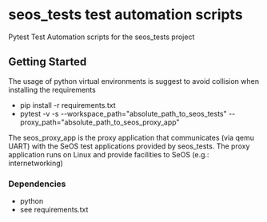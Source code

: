 # seos\_tests test automation scripts

Pytest Test Automation scripts for the seos\_tests project

## Getting Started

The usage of python virtual environments is suggest to avoid collision when installing the requirements

* pip install -r requirements.txt
* pytest -v -s --workspace\_path="absolute\_path\_to\_seos\_tests" --proxy\_path="absolute\_path\_to\_seos\_proxy\_app"

The seos\_proxy\_app is the proxy application that communicates (via qemu UART) with the SeOS test applications provided by seos\_tests. The proxy application runs on Linux and provide facilities to SeOS (e.g.: internetworking)

### Dependencies

* python
* see requirements.txt


